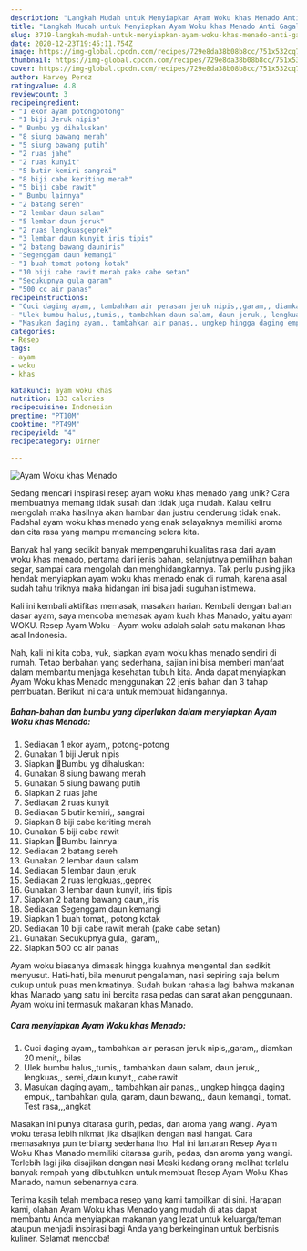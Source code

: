 ```yaml
---
description: "Langkah Mudah untuk Menyiapkan Ayam Woku khas Menado Anti Gagal"
title: "Langkah Mudah untuk Menyiapkan Ayam Woku khas Menado Anti Gagal"
slug: 3719-langkah-mudah-untuk-menyiapkan-ayam-woku-khas-menado-anti-gagal
date: 2020-12-23T19:45:11.754Z
image: https://img-global.cpcdn.com/recipes/729e8da38b08b8cc/751x532cq70/ayam-woku-khas-menado-foto-resep-utama.jpg
thumbnail: https://img-global.cpcdn.com/recipes/729e8da38b08b8cc/751x532cq70/ayam-woku-khas-menado-foto-resep-utama.jpg
cover: https://img-global.cpcdn.com/recipes/729e8da38b08b8cc/751x532cq70/ayam-woku-khas-menado-foto-resep-utama.jpg
author: Harvey Perez
ratingvalue: 4.8
reviewcount: 3
recipeingredient:
- "1 ekor ayam potongpotong"
- "1 biji Jeruk nipis"
- " Bumbu yg dihaluskan"
- "8 siung bawang merah"
- "5 siung bawang putih"
- "2 ruas jahe"
- "2 ruas kunyit"
- "5 butir kemiri sangrai"
- "8 biji cabe keriting merah"
- "5 biji cabe rawit"
- " Bumbu lainnya"
- "2 batang sereh"
- "2 lembar daun salam"
- "5 lembar daun jeruk"
- "2 ruas lengkuasgeprek"
- "3 lembar daun kunyit iris tipis"
- "2 batang bawang dauniris"
- "Segenggam daun kemangi"
- "1 buah tomat potong kotak"
- "10 biji cabe rawit merah pake cabe setan"
- "Secukupnya gula garam"
- "500 cc air panas"
recipeinstructions:
- "Cuci daging ayam,, tambahkan air perasan jeruk nipis,,garam,, diamkan 20 menit,, bilas"
- "Ulek bumbu halus,,tumis,, tambahkan daun salam, daun jeruk,, lengkuas,, serei,,daun kunyit,, cabe rawit"
- "Masukan daging ayam,, tambahkan air panas,, ungkep hingga daging empuk,, tambahkan gula, garam, daun bawang,, daun kemangi,, tomat. Test rasa,,,angkat"
categories:
- Resep
tags:
- ayam
- woku
- khas

katakunci: ayam woku khas 
nutrition: 133 calories
recipecuisine: Indonesian
preptime: "PT10M"
cooktime: "PT49M"
recipeyield: "4"
recipecategory: Dinner

---
```



![Ayam Woku khas Menado](https://img-global.cpcdn.com/recipes/729e8da38b08b8cc/751x532cq70/ayam-woku-khas-menado-foto-resep-utama.jpg)

Sedang mencari inspirasi resep ayam woku khas menado yang unik? Cara membuatnya memang tidak susah dan tidak juga mudah. Kalau keliru mengolah maka hasilnya akan hambar dan justru cenderung tidak enak. Padahal ayam woku khas menado yang enak selayaknya memiliki aroma dan cita rasa yang mampu memancing selera kita.

Banyak hal yang sedikit banyak mempengaruhi kualitas rasa dari ayam woku khas menado, pertama dari jenis bahan, selanjutnya pemilihan bahan segar, sampai cara mengolah dan menghidangkannya. Tak perlu pusing jika hendak menyiapkan ayam woku khas menado enak di rumah, karena asal sudah tahu triknya maka hidangan ini bisa jadi suguhan istimewa.

Kali ini kembali aktifitas memasak, masakan harian. Kembali dengan bahan dasar ayam, saya mencoba memasak ayam kuah khas Manado, yaitu ayam WOKU. Resep Ayam Woku - Ayam woku adalah salah satu makanan khas asal Indonesia.


Nah, kali ini kita coba, yuk, siapkan ayam woku khas menado sendiri di rumah. Tetap berbahan yang sederhana, sajian ini bisa memberi manfaat dalam membantu menjaga kesehatan tubuh kita. Anda dapat menyiapkan Ayam Woku khas Menado menggunakan 22 jenis bahan dan 3 tahap pembuatan. Berikut ini cara untuk membuat hidangannya.

<!--inarticleads1-->

##### Bahan-bahan dan bumbu yang diperlukan dalam menyiapkan Ayam Woku khas Menado:

1. Sediakan 1 ekor ayam,, potong-potong
1. Gunakan 1 biji Jeruk nipis
1. Siapkan  🐣Bumbu yg dihaluskan:
1. Gunakan 8 siung bawang merah
1. Gunakan 5 siung bawang putih
1. Siapkan 2 ruas jahe
1. Sediakan 2 ruas kunyit
1. Sediakan 5 butir kemiri,, sangrai
1. Siapkan 8 biji cabe keriting merah
1. Gunakan 5 biji cabe rawit
1. Siapkan  🐣Bumbu lainnya:
1. Sediakan 2 batang sereh
1. Gunakan 2 lembar daun salam
1. Sediakan 5 lembar daun jeruk
1. Sediakan 2 ruas lengkuas,,geprek
1. Gunakan 3 lembar daun kunyit, iris tipis
1. Siapkan 2 batang bawang daun,,iris
1. Sediakan Segenggam daun kemangi
1. Siapkan 1 buah tomat,, potong kotak
1. Sediakan 10 biji cabe rawit merah (pake cabe setan)
1. Gunakan Secukupnya gula,, garam,,
1. Siapkan 500 cc air panas


Ayam woku biasanya dimasak hingga kuahnya mengental dan sedikit menyusut. Hati-hati, bila menurut pengalaman, nasi sepiring saja belum cukup untuk puas menikmatinya. Sudah bukan rahasia lagi bahwa makanan khas Manado yang satu ini bercita rasa pedas dan sarat akan penggunaan. Ayam woku ini termasuk makanan khas Manado. 

<!--inarticleads2-->

##### Cara menyiapkan Ayam Woku khas Menado:

1. Cuci daging ayam,, tambahkan air perasan jeruk nipis,,garam,, diamkan 20 menit,, bilas
1. Ulek bumbu halus,,tumis,, tambahkan daun salam, daun jeruk,, lengkuas,, serei,,daun kunyit,, cabe rawit
1. Masukan daging ayam,, tambahkan air panas,, ungkep hingga daging empuk,, tambahkan gula, garam, daun bawang,, daun kemangi,, tomat. Test rasa,,,angkat


Masakan ini punya citarasa gurih, pedas, dan aroma yang wangi. Ayam woku terasa lebih nikmat jika disajikan dengan nasi hangat. Cara memasaknya pun terbilang sederhana lho. Hal ini lantaran Resep Ayam Woku Khas Manado memiliki citarasa gurih, pedas, dan aroma yang wangi. Terlebih lagi jika disajikan dengan nasi Meski kadang orang melihat terlalu banyak rempah yang dibutuhkan untuk membuat Resep Ayam Woku Khas Manado, namun sebenarnya cara. 

Terima kasih telah membaca resep yang kami tampilkan di sini. Harapan kami, olahan Ayam Woku khas Menado yang mudah di atas dapat membantu Anda menyiapkan makanan yang lezat untuk keluarga/teman ataupun menjadi inspirasi bagi Anda yang berkeinginan untuk berbisnis kuliner. Selamat mencoba!
